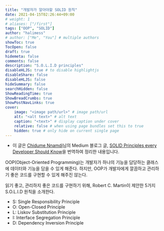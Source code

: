 ```yaml
---
title: "개발자가 알아야할 SOLID 원칙"
date: 2021-04-15T02:26:44+09:00
# weight: 1
# aliases: ["/first"]
tags: ["OOP", "SOLID"]
author: "halimess"
# author: ["Me", "You"] # multiple authors
showToc: true
TocOpen: false
draft: true
hidemeta: false
comments: false
description: "S.O.L.I.D principles"
disableHLJS: true # to disable highlightjs
disableShare: false
disableHLJS: false
hideSummary: false
searchHidden: false
ShowReadingTime: true
ShowBreadCrumbs: true
ShowPostNavLinks: true
cover:
    image: "<image path/url>" # image path/url
    alt: "<alt text>" # alt text
    caption: "<text>" # display caption under cover
    relative: false # when using page bundles set this to true
    hidden: true # only hide on current single page
---
```


* 이 글은 [Chidume Nnamdi](https://kurtwanger40.medium.com/)님의 Medium 블로그 글, [SOLID Principles every Developer Should Know](https://blog.bitsrc.io/solid-principles-every-developer-should-know-b3bfa96bb688)을 번역하여 정리한 내용입니다.

OOP(Object-Oriented Programming)는 개발자가 하나의 기능을 담당하는 클래스에 데이터와 기능을 담을 수 있게 해준다.
하지만, OOP가 개발자에게 깔끔하고 관리하기 좋은 코드를 구현할 수 있게 해주진 않는다.

읽기 좋고, 관리하지 좋은 코드를 구현하기 위해, Robert C. Martin이 제안한 5가지 S.O.L.I.D 원칙을 소개한다.

* S: Single Responsibility Principle
* O: Open-Closed Principle
* L: Liskov Substitution Principle
* I: Interface Segregation Principle
* D: Dependency Inversion Principle



